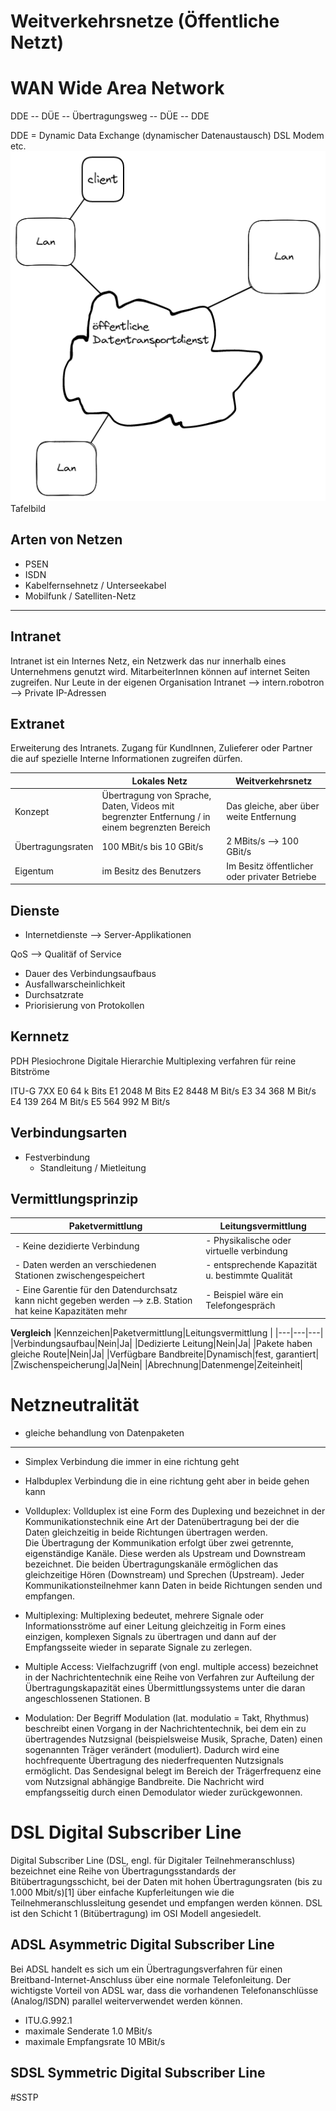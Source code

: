 # **Weitverkehrsnetze (Öffentliche Netzt)**

# WAN Wide Area Network

DDE -- DÜE -- Übertragungsweg -- DÜE -- DDE 

DDE = Dynamic Data Exchange (dynamischer Datenaustausch)
DSL Modem etc. 
![Alt text](img/wan2.png)
Tafelbild


## Arten von Netzen 
+ PSEN
+ ISDN
+ Kabelfernsehnetz / Unterseekabel
+ Mobilfunk / Satelliten-Netz
---
## Intranet
Intranet ist ein Internes Netz, ein Netzwerk das nur innerhalb eines Unternehmens genutzt wird. MitarbeiterInnen können auf internet Seiten zugreifen.
Nur Leute in der eigenen Organisation 
Intranet --> intern.robotron --> Private IP-Adressen 
 
## Extranet
Erweiterung des Intranets. Zugang für KundInnen, Zulieferer oder Partner die auf spezielle Interne Informationen zugreifen dürfen.

||Lokales Netz|Weitverkehrsnetz|
|---|---|---|
|Konzept|Übertragung von Sprache, Daten, Videos mit begrenzter Entfernung / in einem begrenzten Bereich|Das gleiche, aber über weite Entfernung|
|Übertragungsraten|100 MBit/s bis 10 GBit/s|2 MBits/s --> 100 GBit/s|
|Eigentum|im Besitz des Benutzers|Im Besitz öffentlicher oder privater Betriebe|

##   Dienste

+ Internetdienste --> Server-Applikationen

QoS --> Qualitäf of Service
+ Dauer des Verbindungsaufbaus
+ Ausfallwarscheinlichkeit
+ Durchsatzrate
+ Priorisierung von Protokollen

## Kernnetz

PDH Plesiochrone Digitale Hierarchie
Multiplexing verfahren für reine Bitströme 

ITU-G 7XX
E0 64 k Bits
E1 2048 M Bits
E2 8448 M Bit/s
E3 34 368 M Bit/s
E4 139 264 M Bit/s
E5 564 992 M Bit/s

## Verbindungsarten
+ Festverbindung
    + Standleitung / Mietleitung

## Vermittlungsprinzip

|Paketvermittlung|Leitungsvermittlung|
|---|---|
|- Keine dezidierte Verbindung|- Physikalische oder virtuelle verbindung|
|- Daten werden an verschiedenen Stationen zwischengespeichert|- entsprechende Kapazität u. bestimmte Qualität|
|- Eine Garentie für den Datendurchsatz kann nicht gegeben werden --> z.B. Station hat keine Kapazitäten mehr |- Beispiel wäre ein Telefongespräch|

**Vergleich**
|Kennzeichen|Paketvermittlung|Leitungsvermittlung |
|---|---|---|
|Verbindungsaufbau|Nein|Ja|
|Dedizierte Leitung|Nein|Ja|
|Pakete haben gleiche Route|Nein|Ja|
|Verfügbare Bandbreite|Dynamisch|fest, garantiert|
|Zwischenspeicherung|Ja|Nein|
|Abrechnung|Datenmenge|Zeiteinheit|

# Netzneutralität
+ gleiche behandlung von Datenpaketen 
---

+ Simplex Verbindung die immer in eine richtung geht

+ Halbduplex  Verbindung die in eine richtung geht aber in beide gehen kann

+ Vollduplex: Vollduplex ist eine Form des Duplexing und bezeichnet in der Kommunikationstechnik eine Art der Datenübertragung bei der die Daten gleichzeitig in beide Richtungen übertragen werden.  
Die Übertragung der Kommunikation erfolgt über zwei getrennte, eigenständige Kanäle. Diese werden als Upstream und Downstream bezeichnet. Die beiden Übertragungskanäle ermöglichen das gleichzeitige Hören (Downstream) und Sprechen (Upstream). Jeder Kommunikationsteilnehmer kann Daten in beide Richtungen senden und empfangen.

+ Multiplexing: Multiplexing bedeutet, mehrere Signale oder Informationsströme auf einer Leitung gleichzeitig in Form eines einzigen, komplexen Signals zu übertragen und dann auf der Empfangsseite wieder in separate Signale zu zerlegen.

+ Multiple Access: Vielfachzugriff (von engl. multiple access) bezeichnet in der Nachrichtentechnik eine Reihe von Verfahren zur Aufteilung der Übertragungskapazität eines Übermittlungssystems unter die daran angeschlossenen Stationen. B

+ Modulation: Der Begriff Modulation (lat. modulatio = Takt, Rhythmus) beschreibt einen Vorgang in der Nachrichtentechnik, bei dem ein zu übertragendes Nutzsignal (beispielsweise Musik, Sprache, Daten) einen sogenannten Träger verändert (moduliert). Dadurch wird eine hochfrequente Übertragung des niederfrequenten Nutzsignals ermöglicht. Das Sendesignal belegt im Bereich der Trägerfrequenz eine vom Nutzsignal abhängige Bandbreite. Die Nachricht wird empfangsseitig durch einen Demodulator wieder zurückgewonnen.

# **DSL Digital Subscriber Line**
Digital Subscriber Line (DSL, engl. für Digitaler Teilnehmeranschluss) bezeichnet eine Reihe von Übertragungsstandards der Bitübertragungsschicht, bei der Daten mit hohen Übertragungsraten (bis zu 1.000 Mbit/s)[1] über einfache Kupferleitungen wie die Teilnehmeranschlussleitung gesendet und empfangen werden können.
DSL ist den Schicht 1 (Bitübertragung) im OSI Modell angesiedelt.

## ADSL Asymmetric Digital Subscriber Line
Bei ADSL handelt es sich um ein Übertragungsverfahren für einen Breitband-Internet-Anschluss über eine normale Telefonleitung. Der wichtigste Vorteil von ADSL war, dass die vorhandenen Telefonanschlüsse (Analog/ISDN) parallel weiterverwendet werden können.

+ ITU.G.992.1
+ maximale Senderate 1.0 MBit/s
+ maximale Empfangsrate 10 MBit/s

## SDSL Symmetric Digital Subscriber Line

#SSTP

